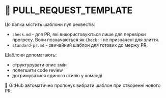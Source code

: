 # 📁 PULL_REQUEST_TEMPLATE

Ця папка містить шаблони пул реквестів:

- `check.md` - для PR, які використовуються лише для перевірки прогресу. Вони позначаються як `Check:` і не призначені для злиття.
- `standard-pr.md` - звичайний шаблон для готових до мержу PR.

Шаблони допомагають:

- структурувати опис змін
- полегшити code review
- дотримуватися єдиного стилю у команді

📌 GitHub автоматично пропонує вибрати шаблон при створенні нового PR.
